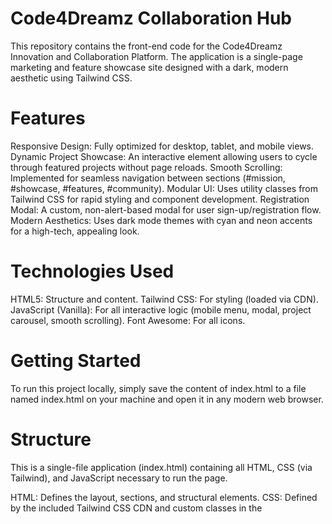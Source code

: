 # Code4Dreamz Collaboration Hub

This repository contains the front-end code for the Code4Dreamz Innovation and Collaboration Platform. The application is a single-page marketing and feature showcase site designed with a dark, modern aesthetic using Tailwind CSS.

# Features
Responsive Design: Fully optimized for desktop, tablet, and mobile views.
Dynamic Project Showcase: An interactive element allowing users to cycle through featured projects without page reloads.
Smooth Scrolling: Implemented for seamless navigation between sections (#mission, #showcase, #features, #community).
Modular UI: Uses utility classes from Tailwind CSS for rapid styling and component development.
Registration Modal: A custom, non-alert-based modal for user sign-up/registration flow.
Modern Aesthetics: Uses dark mode themes with cyan and neon accents for a high-tech, appealing look.

# Technologies Used
HTML5: Structure and content.
Tailwind CSS: For styling (loaded via CDN).
JavaScript (Vanilla): For all interactive logic (mobile menu, modal, project carousel, smooth scrolling).
Font Awesome: For all icons.

# Getting Started
To run this project locally, simply save the content of index.html to a file named index.html on your machine and open it in any modern web browser.

# Structure
This is a single-file application (index.html) containing all HTML, CSS (via Tailwind), and JavaScript necessary to run the page.

HTML: Defines the layout, sections, and structural elements.
CSS: Defined by the included Tailwind CSS CDN and custom classes in the <style> block.
JavaScript: Located at the end of the <body>, handling all interactivity including:
Initialization of the dynamic project showcase (projects array and renderProject function).
Handling the "Previous" and "Next" buttons.
Toggling the mobile navigation menu.
Managing the registration modal state.
Enabling smooth scrolling for anchor links.

# Customization
The primary colors and neon glow effect can be adjusted within the <style> block:
Neon Glow: Modify the text-shadow rule in the .neon-glow class.
Colors: Change the primary cyan color usages (e.g., bg-cyan-600, text-cyan-400) to your desired palette across the HTML body.
